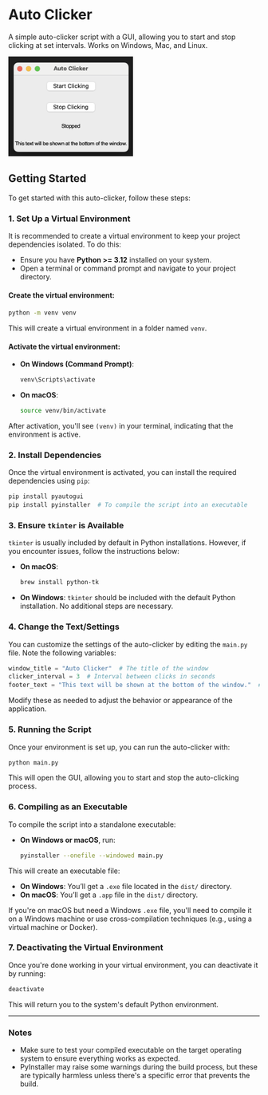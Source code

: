 
# Auto Clicker 

A simple auto-clicker script with a GUI, allowing you to start and stop clicking at set intervals. Works on Windows, Mac, and Linux. 

<img src="screenshot.png" alt="Screenshot of the Auto Clicker" width="250" height="200">

## Getting Started

To get started with this auto-clicker, follow these steps:

### 1. Set Up a Virtual Environment

It is recommended to create a virtual environment to keep your project dependencies isolated. To do this:

- Ensure you have **Python >= 3.12** installed on your system.
- Open a terminal or command prompt and navigate to your project directory.

#### Create the virtual environment:
```bash
python -m venv venv
```

This will create a virtual environment in a folder named `venv`.

#### Activate the virtual environment:

- **On Windows (Command Prompt)**:
    ```bash
    venv\Scripts\activate
    ```
    
- **On macOS**:
    ```bash
    source venv/bin/activate
    ```

After activation, you'll see `(venv)` in your terminal, indicating that the environment is active.

### 2. Install Dependencies

Once the virtual environment is activated, you can install the required dependencies using `pip`:

```bash
pip install pyautogui
pip install pyinstaller  # To compile the script into an executable
```

### 3. Ensure `tkinter` is Available

`tkinter` is usually included by default in Python installations. However, if you encounter issues, follow the instructions below:

- **On macOS**:
    ```bash
    brew install python-tk
    ```

- **On Windows**:
    `tkinter` should be included with the default Python installation. No additional steps are necessary.

### 4. Change the Text/Settings

You can customize the settings of the auto-clicker by editing the `main.py` file. Note the following variables:

```python
window_title = "Auto Clicker"  # The title of the window
clicker_interval = 3  # Interval between clicks in seconds
footer_text = "This text will be shown at the bottom of the window."  # Footer text
```

Modify these as needed to adjust the behavior or appearance of the application.

### 5. Running the Script

Once your environment is set up, you can run the auto-clicker with:

```bash
python main.py
```

This will open the GUI, allowing you to start and stop the auto-clicking process.

### 6. Compiling as an Executable

To compile the script into a standalone executable:

- **On Windows or macOS**, run:
    ```bash
    pyinstaller --onefile --windowed main.py
    ```

This will create an executable file:
- **On Windows**: You’ll get a `.exe` file located in the `dist/` directory.
- **On macOS**: You’ll get a `.app` file in the `dist/` directory.

If you're on macOS but need a Windows `.exe` file, you'll need to compile it on a Windows machine or use cross-compilation techniques (e.g., using a virtual machine or Docker).

### 7. Deactivating the Virtual Environment

Once you're done working in your virtual environment, you can deactivate it by running:

```bash
deactivate
```

This will return you to the system's default Python environment.

---

### Notes

- Make sure to test your compiled executable on the target operating system to ensure everything works as expected.
- PyInstaller may raise some warnings during the build process, but these are typically harmless unless there's a specific error that prevents the build.
